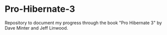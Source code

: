 Pro-Hibernate-3
===============

Repository to document my progress through the book "Pro Hibernate 3" by Dave Minter and Jeff Linwood.